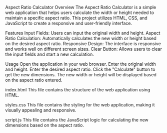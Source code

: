 Aspect Ratio Calculator
Overview
The Aspect Ratio Calculator is a simple web application that helps users calculate the width or height needed to maintain a specific aspect ratio. This project utilizes HTML, CSS, and JavaScript to create a responsive and user-friendly interface.

Features
Input Fields: Users can input the original width and height.
Aspect Ratio Calculation: Automatically calculates the new width or height based on the desired aspect ratio.
Responsive Design: The interface is responsive and works well on different screen sizes.
Clear Button: Allows users to clear the input fields and start a new calculation.

Usage
Open the application in your web browser.
Enter the original width and height.
Enter the desired aspect ratio.
Click the "Calculate" button to get the new dimensions.
The new width or height will be displayed based on the aspect ratio entered.

index.html
This file contains the structure of the web application using HTML.

styles.css
This file contains the styling for the web application, making it visually appealing and responsive.

script.js
This file contains the JavaScript logic for calculating the new dimensions based on the aspect ratio.
